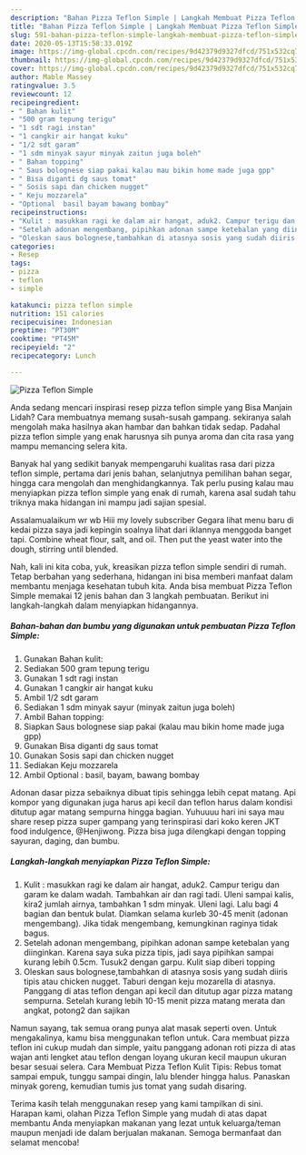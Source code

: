 ```yaml
---
description: "Bahan Pizza Teflon Simple | Langkah Membuat Pizza Teflon Simple Yang Menggugah Selera"
title: "Bahan Pizza Teflon Simple | Langkah Membuat Pizza Teflon Simple Yang Menggugah Selera"
slug: 591-bahan-pizza-teflon-simple-langkah-membuat-pizza-teflon-simple-yang-menggugah-selera
date: 2020-05-13T15:58:33.019Z
image: https://img-global.cpcdn.com/recipes/9d42379d9327dfcd/751x532cq70/pizza-teflon-simple-foto-resep-utama.jpg
thumbnail: https://img-global.cpcdn.com/recipes/9d42379d9327dfcd/751x532cq70/pizza-teflon-simple-foto-resep-utama.jpg
cover: https://img-global.cpcdn.com/recipes/9d42379d9327dfcd/751x532cq70/pizza-teflon-simple-foto-resep-utama.jpg
author: Mable Massey
ratingvalue: 3.5
reviewcount: 12
recipeingredient:
- " Bahan kulit"
- "500 gram tepung terigu"
- "1 sdt ragi instan"
- "1 cangkir air hangat kuku"
- "1/2 sdt garam"
- "1 sdm minyak sayur minyak zaitun juga boleh"
- " Bahan topping"
- " Saus bolognese siap pakai kalau mau bikin home made juga gpp"
- " Bisa diganti dg saus tomat"
- " Sosis sapi dan chicken nugget"
- " Keju mozzarela"
- "Optional  basil bayam bawang bombay"
recipeinstructions:
- "Kulit : masukkan ragi ke dalam air hangat, aduk2. Campur terigu dan garam ke dalam wadah. Tambahkan air dan ragi tadi. Uleni sampai kalis, kira2 jumlah airnya, tambahkan 1 sdm minyak. Uleni lagi. Lalu bagi 4 bagian dan bentuk bulat. Diamkan selama kurleb 30-45 menit (adonan mengembang). Jika tidak mengembang, kemungkinan raginya tidak bagus."
- "Setelah adonan mengembang, pipihkan adonan sampe ketebalan yang diinginkan. Karena saya suka pizza tipis, jadi saya pipihkan sampai kurang lebih 0.5cm. Tusuk2 dengan garpu. Kulit siap diberi topping"
- "Oleskan saus bolognese,tambahkan di atasnya sosis yang sudah diiris tipis atau chicken nugget. Taburi dengan keju mozarella di atasnya. Panggang di atas teflon dengan api kecil dan ditutup agar pizza matang sempurna. Setelah kurang lebih 10-15 menit pizza matang merata dan angkat, potong2 dan sajikan"
categories:
- Resep
tags:
- pizza
- teflon
- simple

katakunci: pizza teflon simple 
nutrition: 151 calories
recipecuisine: Indonesian
preptime: "PT30M"
cooktime: "PT45M"
recipeyield: "2"
recipecategory: Lunch

---
```



![Pizza Teflon Simple](https://img-global.cpcdn.com/recipes/9d42379d9327dfcd/751x532cq70/pizza-teflon-simple-foto-resep-utama.jpg)

Anda sedang mencari inspirasi resep pizza teflon simple yang Bisa Manjain Lidah? Cara membuatnya memang susah-susah gampang. sekiranya salah mengolah maka hasilnya akan hambar dan bahkan tidak sedap. Padahal pizza teflon simple yang enak harusnya sih punya aroma dan cita rasa yang mampu memancing selera kita.

Banyak hal yang sedikit banyak mempengaruhi kualitas rasa dari pizza teflon simple, pertama dari jenis bahan, selanjutnya pemilihan bahan segar, hingga cara mengolah dan menghidangkannya. Tak perlu pusing kalau mau menyiapkan pizza teflon simple yang enak di rumah, karena asal sudah tahu triknya maka hidangan ini mampu jadi sajian spesial.

Assalamualaikum wr wb Hiii my lovely subscriber Gegara lihat menu baru di kedai pizza saya jadi kepingin soalnya lihat dari iklannya menggoda banget tapi. Combine wheat flour, salt, and oil. Then put the yeast water into the dough, stirring until blended.


Nah, kali ini kita coba, yuk, kreasikan pizza teflon simple sendiri di rumah. Tetap berbahan yang sederhana, hidangan ini bisa memberi manfaat dalam membantu menjaga kesehatan tubuh kita. Anda bisa membuat Pizza Teflon Simple memakai 12 jenis bahan dan 3 langkah pembuatan. Berikut ini langkah-langkah dalam menyiapkan hidangannya.

<!--inarticleads1-->

##### Bahan-bahan dan bumbu yang digunakan untuk pembuatan Pizza Teflon Simple:

1. Gunakan  Bahan kulit:
1. Sediakan 500 gram tepung terigu
1. Gunakan 1 sdt ragi instan
1. Gunakan 1 cangkir air hangat kuku
1. Ambil 1/2 sdt garam
1. Sediakan 1 sdm minyak sayur (minyak zaitun juga boleh)
1. Ambil  Bahan topping:
1. Siapkan  Saus bolognese siap pakai (kalau mau bikin home made juga gpp)
1. Gunakan  Bisa diganti dg saus tomat
1. Gunakan  Sosis sapi dan chicken nugget
1. Sediakan  Keju mozzarela
1. Ambil Optional : basil, bayam, bawang bombay


Adonan dasar pizza sebaiknya dibuat tipis sehingga lebih cepat matang. Api kompor yang digunakan juga harus api kecil dan teflon harus dalam kondisi ditutup agar matang sempurna hingga bagian. Yuhuuuu hari ini saya mau share resep pizza super gampang yang terinspirasi dari koko keren JKT food indulgence, @Henjiwong. Pizza bisa juga dilengkapi dengan topping sayuran, daging, dan bumbu. 

<!--inarticleads2-->

##### Langkah-langkah menyiapkan Pizza Teflon Simple:

1. Kulit : masukkan ragi ke dalam air hangat, aduk2. Campur terigu dan garam ke dalam wadah. Tambahkan air dan ragi tadi. Uleni sampai kalis, kira2 jumlah airnya, tambahkan 1 sdm minyak. Uleni lagi. Lalu bagi 4 bagian dan bentuk bulat. Diamkan selama kurleb 30-45 menit (adonan mengembang). Jika tidak mengembang, kemungkinan raginya tidak bagus.
1. Setelah adonan mengembang, pipihkan adonan sampe ketebalan yang diinginkan. Karena saya suka pizza tipis, jadi saya pipihkan sampai kurang lebih 0.5cm. Tusuk2 dengan garpu. Kulit siap diberi topping
1. Oleskan saus bolognese,tambahkan di atasnya sosis yang sudah diiris tipis atau chicken nugget. Taburi dengan keju mozarella di atasnya. Panggang di atas teflon dengan api kecil dan ditutup agar pizza matang sempurna. Setelah kurang lebih 10-15 menit pizza matang merata dan angkat, potong2 dan sajikan


Namun sayang, tak semua orang punya alat masak seperti oven. Untuk mengakalinya, kamu bisa menggunakan teflon untuk. Cara membuat pizza teflon ini cukup mudah dan simple, yaitu panggang adonan roti pizza di atas wajan anti lengket atau teflon dengan loyang ukuran kecil maupun ukuran besar sesuai selera. Cara Membuat Pizza Teflon Kulit Tipis: Rebus tomat sampai empuk, tunggu sampai dingin, lalu blender hingga halus. Panaskan minyak goreng, kemudian tumis jus tomat yang sudah disaring. 

Terima kasih telah menggunakan resep yang kami tampilkan di sini. Harapan kami, olahan Pizza Teflon Simple yang mudah di atas dapat membantu Anda menyiapkan makanan yang lezat untuk keluarga/teman maupun menjadi ide dalam berjualan makanan. Semoga bermanfaat dan selamat mencoba!
